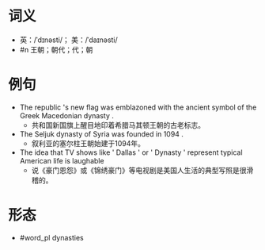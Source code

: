 # 词义
- 英：/ˈdɪnəsti/； 美：/ˈdaɪnəsti/
- #n 王朝；朝代；代；朝
# 例句
- The republic 's new flag was emblazoned with the ancient symbol of the Greek Macedonian dynasty .
	- 共和国新国旗上醒目地印着希腊马其顿王朝的古老标志。
- The Seljuk dynasty of Syria was founded in 1094 .
	- 叙利亚的塞尔柱王朝始建于1094年。
- The idea that TV shows like ' Dallas ' or ' Dynasty ' represent typical American life is laughable
	- 说《豪门恩怨》或《锦绣豪门》等电视剧是美国人生活的典型写照是很滑稽的。
# 形态
- #word_pl dynasties
